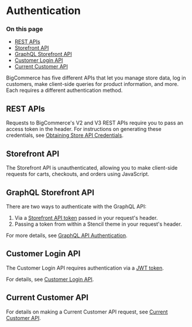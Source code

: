 # Authentication

<div class="otp" id="no-index">

### On this page
- [REST APIs](#rest-apis)
- [Storefront API](#storefront-api)
- [GraphQL Storefront API](#graphql-storefront-api)
- [Customer Login API](#customer-login-api)
- [Current Customer API](#current-customer-api)
</div>

BigCommerce has five different APIs that let you manage store data, log in customers, make client-side queries for product information, and more. Each requires a different authentication method.

## REST APIs

Requests to BigCommerce's V2 and V3 REST APIs require you to pass an access token in the header. For instructions on generating these credentials, see [Obtaining Store API Credentials](https://developer.bigcommerce.com/api-docs/getting-started/authentication/rest-api-authentication#obtaining-store-api-credentials#obtaining-store-api-credentials).


## Storefront API
The Storefront API is unauthenticated, allowing you to make client-side requests for carts, checkouts, and orders using JavaScript. 


## GraphQL Storefront API
There are two ways to authenticate with the GraphQL API:
1. Via a [Storefront API token](https://developer.bigcommerce.com/api-reference/cart-checkout/storefront-api-token/api-token/createtoken) passed in your request's header.
2. Passing a token from within a Stencil theme in your request's header.

For more details, see [GraphQL API Authentication](https://developer.bigcommerce.com/api-docs/storefront/graphql/graphql-storefront-api-overview#authentication).

## Customer Login API

The Customer Login API requires authentication via a [JWT token](https://jwt.io/).

For details, see [Customer Login API](https://developer.bigcommerce.com/api-docs/customers/customer-login-api).

## Current Customer API

For details on making a Current Customer API request, see [Current Customer API](https://developer.bigcommerce.com/api-docs/customers/current-customer-api).
